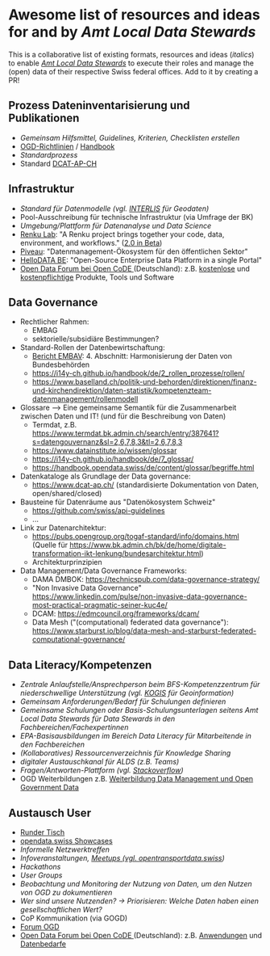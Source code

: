 # Awesome list of resources and ideas for and by _Amt Local Data Stewards_

This is a collaborative list of existing formats, resources and ideas (_italics_) to enable [_Amt Local Data Stewards_](https://i14y-ch.github.io/handbook/de/2_rollen_prozesse/rollen/) to execute their roles and manage the (open) data of their respective Swiss federal offices. Add to it by creating a PR!

## Prozess Dateninventarisierung und Publikationen

* _Gemeinsam Hilfsmittel, Guidelines, Kriterien, Checklisten erstellen_
* [OGD-Richtlinien](https://handbook.opendata.swiss/de/content/glossar/bibliothek/ogd-richtlinien.html) / [Handbook](https://handbook.opendata.swiss/de/index.html) 
* _Standardprozess_
* Standard [DCAT-AP-CH](https://www.dcat-ap.ch/)
  
## Infrastruktur
* _Standard für Datenmodelle (vgl. [INTERLIS](https://www.interlis.ch/) für Geodaten)_
* Pool-Ausschreibung für technische Infrastruktur (via Umfrage der BK)
* _Umgebung/Plattform für Datenanalyse und Data Science_
* [Renku Lab](https://renkulab.io/): "A Renku project brings together your code, data, environment, and workflows." ([2.0 in Beta](https://blog.renkulab.io/renku-2/))
* [Piveau](https://www.piveau.de/): "Datenmanagement-Ökosystem für den öffentlichen Sektor"
* [HelloDATA BE](https://github.com/kanton-bern/hellodata-be): "Open-Source Enterprise Data Platform in a single Portal"
* [Open Data Forum bei Open CoDE ](https://discourse.opencode.de/c/opendata/755) (Deutschland): z.B. [kostenlose](https://discourse.opencode.de/c/opendata/kostenfrei-produkte-tools-software/763) und [kostenpflichtige](https://discourse.opencode.de/c/opendata/produkte-tools-software/756) Produkte, Tools und Software

## Data Governance
* Rechtlicher Rahmen:
  - EMBAG
  - sektorielle/subsidiäre Bestimmungen?
* Standard-Rollen der Datenbewirtschaftung:
  - [Bericht EMBAV](https://www.fedlex.admin.ch/filestore/fedlex.data.admin.ch/eli/oe/2023/96/de/pdf/fedlex-data-admin-ch-eli-oe-2023-96-de-pdf.pdf): 4. Abschnitt: Harmonisierung der Daten von Bundesbehörden
  - https://i14y-ch.github.io/handbook/de/2_rollen_prozesse/rollen/
  - https://www.baselland.ch/politik-und-behorden/direktionen/finanz-und-kirchendirektion/daten-statistik/kompetenzteam-datenmanagement/rollenmodell
* Glossare --> Eine gemeinsame Semantik für die Zusammenarbeit zwischen Daten und IT! (und für die Beschreibung von Daten)
  - Termdat, z.B. https://www.termdat.bk.admin.ch/search/entry/387641?s=datengouvernanz&sl=2,6,7,8,3&tl=2,6,7,8,3
  - https://www.datainstitute.io/wissen/glossar
  - https://i14y-ch.github.io/handbook/de/7_glossar/
  - https://handbook.opendata.swiss/de/content/glossar/begriffe.html
* Datenkataloge als Grundlage der Data governance:
  - https://www.dcat-ap.ch/ (standardisierte Dokumentation von Daten, open/shared/closed)
* Bausteine für Datenräume aus "Datenökosystem Schweiz"
  - https://github.com/swiss/api-guidelines
  - ...
* Link zur Datenarchitektur:
  - https://pubs.opengroup.org/togaf-standard/info/domains.html (Quelle für https://www.bk.admin.ch/bk/de/home/digitale-transformation-ikt-lenkung/bundesarchitektur.html)
  - Architekturprinzipien
* Data Management/Data Governance Frameworks:
  - DAMA DMBOK: https://technicspub.com/data-governance-strategy/
  - "Non Invasive Data Governance" https://www.linkedin.com/pulse/non-invasive-data-governance-most-practical-pragmatic-seiner-kuc4e/
  - DCAM: https://edmcouncil.org/frameworks/dcam/
  - Data Mesh ("(computational) federated data governance"): https://www.starburst.io/blog/data-mesh-and-starburst-federated-computational-governance/

## Data Literacy/Kompetenzen
* _Zentrale Anlaufstelle/Ansprechperson beim BFS-Kompetenzzentrum für niederschwellige Unterstützung (vgl. [KOGIS](https://www.swisstopo.admin.ch/de/koordination-geo-information-und-services-kogis) für Geoinformation)_
* _Gemeinsam Anforderungen/Bedarf für Schulungen definieren_
* _Gemeinsame Schulungen oder Basis-Schulungsunterlagen seitens Amt Local Data Stewards für Data Stewards in den Fachbereichen/Fachexpertinnen_
* _EPA-Basisausbildungen im Bereich Data Literacy für Mitarbeitende in den Fachbereichen_
* _(Kollaboratives) Ressourcenverzeichnis für Knowledge Sharing_
* _digitaler Austauschkanal für ALDS (z.B. Teams)_
* _Fragen/Antworten-Plattform (vgl. [Stackoverflow](https://stackoverflow.com/))_
* OGD Weiterbildungen z.B. [Weiterbildung Data Management und Open Government Data](https://www.bfh.ch/de/aktuell/fachveranstaltungen/weiterbildung-data-management-open-government-data/)

## Austausch User
* [Runder Tisch](https://www.bfs.admin.ch/asset/de/19004152)
* [opendata.swiss Showcases](https://opendata.swiss/de/showcase)
* _Informelle Netzwerktreffen_
* _Infoveranstaltungen, [Meetups (vgl. opentransportdata.swiss](https://opentransportdata.swiss/de/news/#2024_09_12_Meet-Up_International_routing_on_the_example_of_Linking_Alps))_
* _Hackathons_
* _User Groups_
* _Beobachtung und Monitoring der Nutzung von Daten, um den Nutzen von OGD zu dokumentieren_
* _Wer sind unsere Nutzenden? → Priorisieren: Welche Daten haben einen gesellschaftlichen Wert?_
* CoP Kommunikation (via GOGD)
* [Forum OGD](https://confluence.swissdatacommunity.ch/display/SHAREDOGD)
* [Open Data Forum bei Open CoDE ](https://discourse.opencode.de/c/opendata/755) (Deutschland): z.B. [Anwendungen](https://discourse.opencode.de/c/opendata/anwendungen/757) und [Datenbedarfe](https://discourse.opencode.de/c/opendata/datenbedarfe/758)
